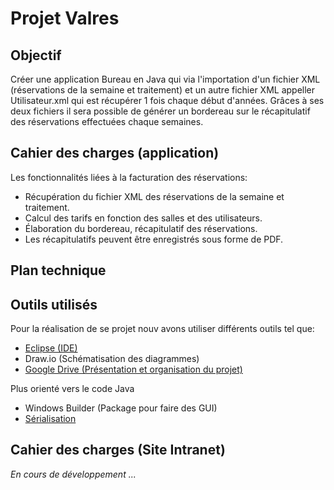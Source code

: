 # Projet Valres

## Objectif
Créer une application Bureau en Java qui via l'importation d'un fichier XML (réservations de la semaine et traitement) et un autre fichier XML
appeller Utilisateur.xml qui est récupérer 1 fois chaque début d'années.
Grâces à ses deux fichiers il sera possible de générer un bordereau sur le récapitulatif des réservations effectuées chaque semaines.

## Cahier des charges (application)
Les fonctionnalités liées à la facturation des réservations:
* Récupération du fichier XML des réservations de la semaine et traitement.
* Calcul des tarifs en fonction des salles et des utilisateurs.
* Élaboration du bordereau, récapitulatif des réservations.
* Les récapitulatifs peuvent être enregistrés sous forme de PDF.

## Plan technique

## Outils utilisés
Pour la réalisation de se projet nouv avons utiliser différents outils tel que:
* [Eclipse (IDE)](https://www.eclipse.org/downloads/)
* Draw.io (Schématisation des diagrammes)
* [Google Drive (Présentation et organisation du projet)](https://drive.google.com/drive/u/0/folders/121mjYQHs0nWQcSHkOnCZbqGGbYq6VKWJ)

Plus orienté vers le code Java
* Windows Builder (Package pour faire des GUI)
* [Sérialisation](https://igm.univ-mlv.fr/~chilowi/lectures/content/java/cours/storage/serialization.std.html)

## Cahier des charges (Site Intranet)
*En cours de développement ...*
